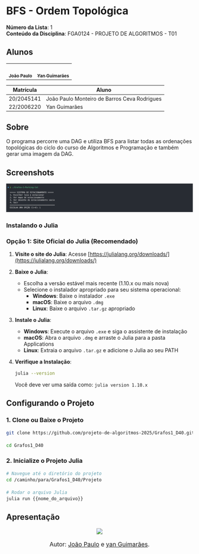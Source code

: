 # BFS - Ordem Topológica

**Número da Lista**: 1  
**Conteúdo da Disciplina**: FGA0124 - PROJETO DE ALGORITMOS - T01  


## Alunos


<div align = "center">
<table>
  <tr>
    <td align="center"><a href="https://github.com/joaombc"><img style="border-radius: 50%;" src="https://github.com/joaombc.png" width="190;" alt=""/><br /><sub><b>João Paulo</b></sub></a><br /><a href="Link git" title="Rocketseat"></a></td>
    <td align="center"><a href="https://github.com/yanzin00"><img style="border-radius: 50%;" src="https://github.com/yanzin00.png" width="190px;" alt=""/><br /><sub><b>Yan Guimarães </b></sub></a><br />
  </tr>
</table>

| Matrícula   | Aluno                             |
| ----------- | ---------------------------------- |
| 20/2045141  | João Paulo Monteiro de Barros Ceva Rodrigues|
| 22/2006220  | Yan Guimarães |
</div>

## Sobre 
O programa percorre uma DAG e utiliza BFS para listar todas as ordenações topológicas do ciclo do curso de Algoritmos e Programação e também gerar uma imagem da DAG.

## Screenshots
<p align="center">
  <img src="Documentos/screenshots/Print%201.png" alt="Print 1 do projeto" width="600"/>
</p>




### Instalando o Julia

### Opção 1: Site Oficial do Julia (Recomendado)

1. **Visite o site do Julia**: Acesse [https://julialang.org/downloads/](https://julialang.org/downloads/)

2. **Baixe o Julia**: 
   - Escolha a versão estável mais recente (1.10.x ou mais nova)
   - Selecione o instalador apropriado para seu sistema operacional:
     - **Windows**: Baixe o instalador `.exe`
     - **macOS**: Baixe o arquivo `.dmg`
     - **Linux**: Baixe o arquivo `.tar.gz` apropriado

3. **Instale o Julia**:
   - **Windows**: Execute o arquivo `.exe` e siga o assistente de instalação
   - **macOS**: Abra o arquivo `.dmg` e arraste o Julia para a pasta Applications
   - **Linux**: Extraia o arquivo `.tar.gz` e adicione o Julia ao seu PATH

4. **Verifique a Instalação**:
   ```bash
   julia --version
   ```
   Você deve ver uma saída como: `julia version 1.10.x`


## Configurando o Projeto

### 1. Clone ou Baixe o Projeto
```bash
git clone https://github.com/projeto-de-algoritmos-2025/Grafos1_D40.git

cd Grafos1_D40
```

### 2. Inicialize o Projeto Julia
```bash
# Navegue até o diretório do projeto
cd /caminho/para/Grafos1_D40/Projeto

# Rodar o arquivo Julia
julia run {{nome_do_arquivo}}
```

## Apresentação 

<div align="center">
<a href="https://youtu.be/VmqM0kqmLx8"><img src="https://img.youtube.com/vi/VmqM0kqmLx8/maxresdefault.jpg" width="50%"></a>
</div>

<font size="3"><p style="text-align: center">Autor: [João Paulo](https://github.com/joaombc) e [yan Guimarães](https://github.com/yanzin00).</p></font>

